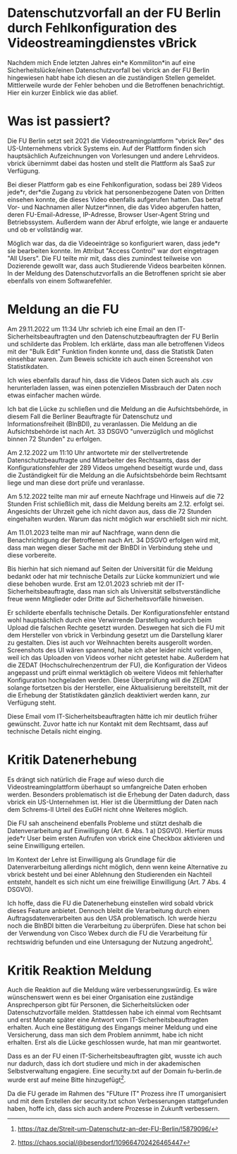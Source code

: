 # Datenschutzvorfall an der FU Berlin durch Fehlkonfiguration des Videostreamingdienstes vBrick

Nachdem mich Ende letzten Jahres ein\*e Kommiliton\*in auf eine Sicherheitslücke/einen Datenschutzvorfall bei vbrick an der FU Berlin hingewiesen habt habe ich diesen an die zuständigen Stellen gemeldet. Mittlerweile wurde der Fehler behoben und die Betroffenen benachrichtigt. Hier ein kurzer Einblick wie das ablief.

# Was ist passiert?
Die FU Berlin setzt seit 2021 die Videostreamingplattform "vbrick Rev" des US-Unternehmens vbrick Systems ein. Auf der Plattform finden sich hauptsächlich Aufzeichnungen von Vorlesungen und andere Lehrvideos. vbrick übernimmt dabei das hosten und stellt die Plattform als SaaS zur Verfügung.

Bei dieser Plattform gab es eine Fehlkonfiguration, sodass bei 289 Videos jede\*r, der\*die Zugang zu vbrick hat personenbezogene Daten von Dritten einsehen konnte, die dieses Video ebenfalls aufgerufen hatten. Das betraf Vor- und Nachnamen aller Nutzer\*innen, die das Video abgerufen hatten, deren FU-Email-Adresse, IP-Adresse, Browser User-Agent String und Betriebssystem. Außerdem wann der Abruf erfolgte, wie lange er andauerte und ob er vollständig war.

Möglich war das, da die Videoeinträge so konfiguriert waren, dass jede\*r sie bearbeiten konnte. Im Attribut "Access Control" war dort eingetragen "All Users". Die FU teilte mir mit, dass dies zumindest teilweise von Dozierende gewollt war, dass auch Studierende Videos bearbeiten können. In der Meldung des Datenschutzvorfalls an die Betroffenen spricht sie aber ebenfalls von einem Softwarefehler.

# Meldung an die FU
Am 29.11.2022 um 11:34 Uhr schrieb ich eine Email an den IT-Sicherheitsbeauftragten und den  Datenschutzbeauftragten der FU Berlin und schilderte das Problem. Ich erklärte, dass man alle betroffenen Videos mit der "Bulk Edit" Funktion finden konnte und, dass die Statistik Daten einsehbar waren. Zum Beweis schickte ich auch einen Screenshot von Statistikdaten.

Ich wies ebenfalls darauf hin, dass die Videos Daten sich auch als .csv herunterladen lassen, was einen potenziellen Missbrauch der Daten noch etwas einfacher machen würde.

Ich bat die Lücke zu schließen und die Meldung an die Aufsichtsbehörde, in diesem Fall die Berliner Beauftragte für Datenschutz und Informationsfreiheit (BlnBDI), zu veranlassen.
Die Meldung an die Aufsichtsbehörde ist nach Art. 33 DSGVO "unverzüglich und möglichst binnen 72 Stunden" zu erfolgen.

Am 2.12.2022 um 11:10 Uhr antwortete mir der stellvertretende Datenschutzbeauftragte und Mitarbeiter des Rechtsamts, dass der Konfigurationsfehler der 289 Videos umgehend beseitigt wurde und, dass die Zuständigkeit für die Meldung an die Aufsichtsbehörde beim Rechtsamt liege und man diese dort prüfe und veranlasse.

Am 5.12.2022 teilte man mir auf erneute Nachfrage und Hinweis auf die 72 Stunden Frist schließlich mit, dass die Meldung bereits am 2.12. erfolgt sei. Angesichts der Uhrzeit gehe ich nicht davon aus, dass die 72 Stunden eingehalten wurden. Warum das nicht möglich war erschließt sich mir nicht.

Am 11.01.2023 teilte man mir auf Nachfrage, wann denn die Benachrichtigung der Betroffenen nach Art. 34 DSGVO erfolgen wird mit, dass man wegen dieser Sache mit der BlnBDI in Verbindung stehe und diese vorbereite.

Bis hierhin hat sich niemand auf Seiten der Universität für die Meldung bedankt oder hat mir technische Details zur Lücke kommuniziert und wie diese behoben wurde. Erst am 12.01.2023 schrieb mit der IT-Sicherheitsbeauftragte, dass man sich als Universität selbstverständliche freue wenn Mitglieder oder Dritte auf Sicherheitsvorfälle hinweisen.

Er schilderte ebenfalls technische Details. Der Konfigurationsfehler entstand wohl hauptsächlich durch eine Verwirrende Darstellung wodurch beim Upload die falschen Rechte gesetzt wurden. Deswegen hat sich die FU mit dem Hersteller von vbrick in Verbindung gesetzt um die Darstellung klarer zu gestalten. Dies ist auch vor Weihnachten bereits ausgerollt worden. Screenshots des UI wären spannend, habe ich aber leider nicht vorliegen, weil ich das Uploaden von Videos vorher nicht getestet habe.
Außerdem hat die ZEDAT (Hochschulrechenzentrum der FU), die Konfiguration der Videos angepasst und prüft einmal werktäglich ob weitere Videos mit fehlerhafter Konfiguration hochgeladen werden.
Diese Überprüfung will die ZEDAT solange fortsetzen bis der Hersteller, eine Aktualisierung bereitstellt, mit der die Erhebung der Statistikdaten gänzlich deaktiviert werden kann, zur Verfügung steht.

Diese Email vom IT-Sicherheitsbeauftragten hätte ich mir deutlich früher gewünscht. Zuvor hatte ich nur Kontakt mit dem Rechtsamt, dass auf technische Details nicht einging.

# Kritik Datenerhebung
Es drängt sich natürlich die Frage auf wieso durch die Videostreamingplattform überhaupt so umfangreiche Daten erhoben werden. Besonders problematisch ist die Erhebung der Daten dadurch, dass vbrick ein US-Unternehmen ist. Hier ist die Übermittlung der Daten nach dem Schrems-II Urteil des EuGH nicht ohne Weiteres möglich.

Die FU sah anscheinend ebenfalls Probleme und stützt deshalb die Datenverarbeitung auf Einwilligung (Art. 6 Abs. 1 a) DSGVO). Hierfür muss jede\*r User beim ersten Aufrufen von vbrick eine Checkbox aktivieren und seine Einwilligung erteilen.

Im Kontext der Lehre ist Einwilligung als Grundlage für die Datenverarbeitung allerdings nicht möglich, denn wenn keine Alternative zu vbrick besteht und bei einer Ablehnung den Studierenden ein Nachteil entsteht, handelt es sich nicht um eine freiwillige Einwilligung (Art. 7 Abs. 4 DSGVO).

Ich hoffe, dass die FU die Datenerhebung einstellen wird sobald vbrick dieses Feature anbietet. Dennoch bleibt die Verarbeitung durch einen Auftragsdatenverarbeiten aus den USA problematisch. Ich werde hierzu noch die BlnBDI bitten die Verarbeitung zu überprüfen. Diese hat schon bei der Verwendung von Cisco Webex durch die FU die Verarbeitung für rechtswidrig befunden und eine Untersagung der Nutzung angedroht[^1].

# Kritik Reaktion Meldung
Auch die Reaktion auf die Meldung wäre verbesserungswürdig. Es wäre wünschenswert wenn es bei einer Organisation eine zuständige Ansprechperson gibt für Personen, die Sicherheitslücken oder Datenschutzvorfälle melden. Stattdessen habe ich einmal vom Rechtsamt und erst Monate später eine Antwort vom IT-Sicherheitsbeauftragten erhalten. Auch eine Bestätigung des Eingangs meiner Meldung und eine Versicherung, dass man sich dem Problem annimmt, habe ich nicht erhalten. Erst als die Lücke geschlossen wurde, hat man mir geantwortet.

Dass es an der FU einen IT-Sicherheitsbeauftragten gibt, wusste ich auch nur dadurch, dass ich dort studiere und mich in der akademischen Selbstverwaltung engagiere. Eine security.txt auf der Domain fu-berlin.de wurde erst auf meine Bitte hinzugefügt[^2].

Da die FU gerade im Rahmen des "FUture IT" Prozess ihre IT umorganisiert und mit dem Erstellen der security.txt schon Verbesserungen stattgefunden haben, hoffe ich, dass sich auch andere Prozesse in Zukunft verbessern.
[^1]: https://taz.de/Streit-um-Datenschutz-an-der-FU-Berlin/!5879096/
[^2]: https://chaos.social/@besendorf/109664702426465447

